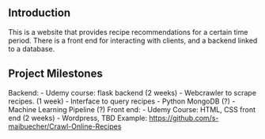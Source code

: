 ## Introduction 
This is a website that provides recipe recommendations for a certain time period. There is a front end for interacting with clients, and a backend linked to a database. 

## Project Milestones
Backend: 
    - Udemy course: flask backend (2 weeks)
    - Webcrawler to scrape recipes. (1 week)
        - Interface to query recipes
    - Python MongoDB (?)
    - Machine Learning Pipeline (?)
Front end: 
    - Udemy Course: HTML, CSS front end (2 weeks)
    - Wordpress, TBD
Example: https://github.com/s-maibuecher/Crawl-Online-Recipes